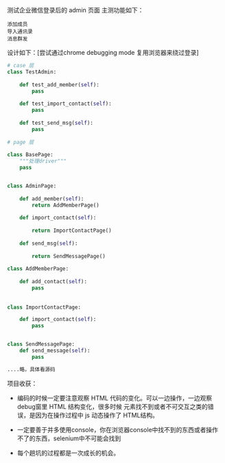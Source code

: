 测试企业微信登录后的 admin 页面
主测功能如下：

    添加成员
    导入通讯录
    消息群发

设计如下：[尝试通过chrome debugging mode 复用浏览器来绕过登录]
```python
# case 层
class TestAdmin:
    
    def test_add_member(self):
        pass
    
    def test_import_contact(self):
        pass
    
    def test_send_msg(self):
        pass
    
# page 层
    
class BasePage:
    """处理driver"""
    pass 


class AdminPage:
    
    def add_member(self):
        return AddMemberPage()
    
    def import_contact(self):
        
        return ImportContactPage()
    
    def send_msg(self):
        
        return SendMessagePage()
    
class AddMemberPage:
    
    def add_contact(self):
        pass
    
    
class ImportContactPage:

    def import_contact(self):
        pass


class SendMessagePage:
    def send_message(self):
        pass

....略，具体看源码

```
项目收获：

- 编码的时候一定要注意观察 HTML 代码的变化。可以一边操作，一边观察debug窗里 HTML 结构变化，很多时候
  元素找不到或者不可交互之类的错误，是因为在操作过程中 js 动态操作了 HTML结构。
  
- 一定要善于并多使用console，你在浏览器console中找不到的东西或者操作不了的东西，selenium中不可能会找到

- 每个趟坑的过程都是一次成长的机会。


